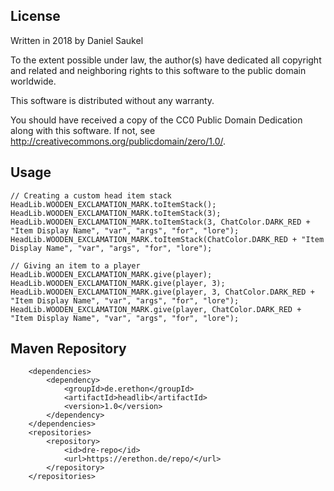 ## License
Written in 2018 by Daniel Saukel

To the extent possible under law, the author(s) have dedicated all
copyright and related and neighboring rights to this software
to the public domain worldwide.

This software is distributed without any warranty.

You should have received a copy of the CC0 Public Domain Dedication
along with this software. If not, see <http://creativecommons.org/publicdomain/zero/1.0/>.

## Usage
```
// Creating a custom head item stack
HeadLib.WOODEN_EXCLAMATION_MARK.toItemStack();
HeadLib.WOODEN_EXCLAMATION_MARK.toItemStack(3);
HeadLib.WOODEN_EXCLAMATION_MARK.toItemStack(3, ChatColor.DARK_RED + "Item Display Name", "var", "args", "for", "lore");
HeadLib.WOODEN_EXCLAMATION_MARK.toItemStack(ChatColor.DARK_RED + "Item Display Name", "var", "args", "for", "lore");

// Giving an item to a player
HeadLib.WOODEN_EXCLAMATION_MARK.give(player);
HeadLib.WOODEN_EXCLAMATION_MARK.give(player, 3);
HeadLib.WOODEN_EXCLAMATION_MARK.give(player, 3, ChatColor.DARK_RED + "Item Display Name", "var", "args", "for", "lore");
HeadLib.WOODEN_EXCLAMATION_MARK.give(player, ChatColor.DARK_RED + "Item Display Name", "var", "args", "for", "lore");
```

## Maven Repository
```
    <dependencies>
        <dependency>
            <groupId>de.erethon</groupId>
            <artifactId>headlib</artifactId>
            <version>1.0</version>
        </dependency>
    </dependencies>
    <repositories>
        <repository>
            <id>dre-repo</id>
            <url>https://erethon.de/repo/</url>
        </repository>
    </repositories>
```
